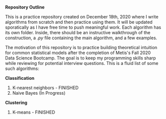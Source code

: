 **Repository Outline** 

This is a practice repository created on December 18th, 2020 where I write algorithms from scratch and then practice using them. It will be updated sporatically as I have free time to push meaningful work. Each algorithm has its own folder. Inside, there should be an instructive walkthrough of the construction, a *.py* file containing the main algorithm, and a few examples.

The motivation of this repository is to practice building theoretical intuition for common statistical models after the completion of Metis's Fall 2020 Data Science Bootcamp. The goal is to keep my programming skills sharp while reviewing for potential interview questions. This is a fluid list of some such algorithms:

**Classification**
1. K-nearest neighbors - FINISHED
2. Naive Bayes (In Progress)

**Clustering**
1. K-means - FINISHED
